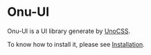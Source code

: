 # Onu-UI

Onu-UI is a UI library generate by [UnoCSS](https://github.com/unocss/unocss).

To know how to install it, please see [Installation](./install.md).
